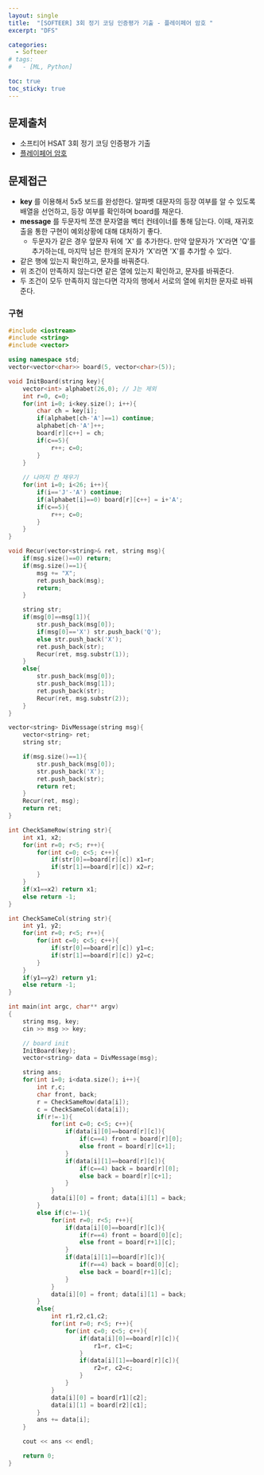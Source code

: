 ```yaml
---
layout: single
title:  "[SOFTEER] 3회 정기 코딩 인증평가 기출 - 플레이페어 암호 "
excerpt: "DFS"

categories:
  - Softeer
# tags:
#   - [ML, Python]

toc: true
toc_sticky: true
---
```


## 문제출처
- 소프티어 HSAT 3회 정기 코딩 인증평가 기출
- [플레이페어 암호](https://softeer.ai/practice/info.do?idx=1&eid=804)

## 문제접근
- **key** 를 이용해서 5x5 보드를 완성한다. 알파벳 대문자의 등장 여부를 알 수 있도록 배열을 선언하고, 등장 여부를 확인하며 board를 채운다.
- **message** 를 두문자씩 쪼갠 문자열을 벡터 컨테이너를 통해 담는다. 이때, 재귀호출을 통한 구현이 예외상황에 대해 대처하기 좋다.
    - 두문자가 같은 경우 앞문자 뒤에 'X' 를 추가한다. 만약 앞문자가 'X'라면 'Q'를 추가하는데, 마지막 남은 한개의 문자가 'X'라면 'X'를 추가할 수 있다.
- 같은 행에 있는지 확인하고, 문자를 바꿔준다.
- 위 조건이 만족하지 않는다면 같은 열에 있는지 확인하고, 문자를 바꿔준다.
- 두 조건이 모두 만족하지 않는다면 각자의 행에서 서로의 열에 위치한 문자로 바꿔준다.

### 구현
```c++
#include <iostream>
#include <string>
#include <vector>

using namespace std;
vector<vector<char>> board(5, vector<char>(5));

void InitBoard(string key){
	vector<int> alphabet(26,0); // J는 제외
	int r=0, c=0;
	for(int i=0; i<key.size(); i++){
		char ch = key[i];
		if(alphabet[ch-'A']==1) continue;
		alphabet[ch-'A']++;
		board[r][c++] = ch;
		if(c==5){
			r++; c=0;
		}
	}
	
	// 나머지 칸 채우기
	for(int i=0; i<26; i++){
		if(i=='J'-'A') continue;
		if(alphabet[i]==0) board[r][c++] = i+'A';
		if(c==5){
			r++; c=0;
		}
	}
}

void Recur(vector<string>& ret, string msg){
	if(msg.size()==0) return;
	if(msg.size()==1){
		msg += "X";
		ret.push_back(msg);
		return;
	}

	string str;
	if(msg[0]==msg[1]){
		str.push_back(msg[0]);
		if(msg[0]=='X') str.push_back('Q');
		else str.push_back('X');
		ret.push_back(str);
		Recur(ret, msg.substr(1));
	}
	else{
		str.push_back(msg[0]);
		str.push_back(msg[1]);
		ret.push_back(str);
		Recur(ret, msg.substr(2));
	}
}

vector<string> DivMessage(string msg){
	vector<string> ret;
	string str;

	if(msg.size()==1){
		str.push_back(msg[0]);
		str.push_back('X');
		ret.push_back(str);
		return ret;
	}
	Recur(ret, msg);
	return ret;
}

int CheckSameRow(string str){
	int x1, x2;
	for(int r=0; r<5; r++){
		for(int c=0; c<5; c++){
			if(str[0]==board[r][c]) x1=r;
			if(str[1]==board[r][c]) x2=r;
		}
	}
	if(x1==x2) return x1;
	else return -1;
}

int CheckSameCol(string str){
	int y1, y2;
	for(int r=0; r<5; r++){
		for(int c=0; c<5; c++){
			if(str[0]==board[r][c]) y1=c;
			if(str[1]==board[r][c]) y2=c;
		}
	}
	if(y1==y2) return y1;
	else return -1;
}

int main(int argc, char** argv)
{
	string msg, key;
	cin >> msg >> key;

	// board init
	InitBoard(key);
	vector<string> data = DivMessage(msg);

	string ans;
	for(int i=0; i<data.size(); i++){
		int r,c;
		char front, back;
		r = CheckSameRow(data[i]);
		c = CheckSameCol(data[i]);
		if(r!=-1){
			for(int c=0; c<5; c++){
				if(data[i][0]==board[r][c]){
					if(c==4) front = board[r][0];
					else front = board[r][c+1];
				}
				if(data[i][1]==board[r][c]){
					if(c==4) back = board[r][0];
					else back = board[r][c+1];
				}
			}
			data[i][0] = front; data[i][1] = back;
		}
		else if(c!=-1){
			for(int r=0; r<5; r++){
				if(data[i][0]==board[r][c]){
					if(r==4) front = board[0][c];
					else front = board[r+1][c];
				}
				if(data[i][1]==board[r][c]){
					if(r==4) back = board[0][c];
					else back = board[r+1][c];
				}
			}
			data[i][0] = front; data[i][1] = back;
		}
		else{
			int r1,r2,c1,c2;
			for(int r=0; r<5; r++){
				for(int c=0; c<5; c++){
					if(data[i][0]==board[r][c]){
						r1=r, c1=c;
					}
					if(data[i][1]==board[r][c]){
						r2=r, c2=c;
					}
				}
			}
			data[i][0] = board[r1][c2];
			data[i][1] = board[r2][c1];
		}
		ans += data[i];
	}

	cout << ans << endl;

	return 0;
}
```

